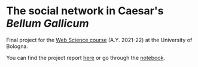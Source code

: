 # The social network in Caesar's *Bellum Gallicum*
 
Final project for the [Web Science course](https://www.unibo.it/en/teaching/course-unit-catalogue/course-unit/2021/455039) (A.Y. 2021-22) at the University of Bologna.

You can find the project report [here](https://github.com/eliarizzetto/ws_final_project/blob/main/bellum_gallicum_network.pdf) or go through the [notebook](https://github.com/eliarizzetto/ws_final_project/blob/main/caesar_net/BG_net.ipynb).
